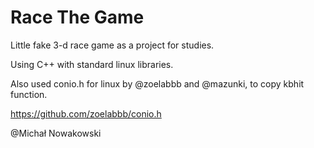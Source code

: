 # Race The Game

Little fake 3-d race game as a project for studies.

Using C++ with standard linux libraries.

Also used conio.h for linux by @zoelabbb and @mazunki, to copy kbhit function.

https://github.com/zoelabbb/conio.h

@Michał Nowakowski
